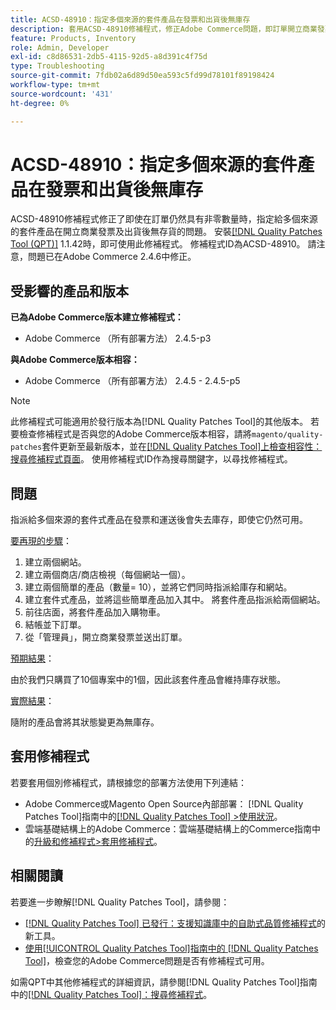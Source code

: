 ```yaml
---
title: ACSD-48910：指定多個來源的套件產品在發票和出貨後無庫存
description: 套用ACSD-48910修補程式，修正Adobe Commerce問題，即訂單開立商業發票及出貨後，指定給多個來源的套件產品會缺貨，即使訂單仍具有非零數量亦然。
feature: Products, Inventory
role: Admin, Developer
exl-id: c8d86531-2db5-4115-92d5-a8d391c4f75d
type: Troubleshooting
source-git-commit: 7fdb02a6d89d50ea593c5fd99d78101f89198424
workflow-type: tm+mt
source-wordcount: '431'
ht-degree: 0%

---
```


# ACSD-48910：指定多個來源的套件產品在發票和出貨後無庫存

ACSD-48910修補程式修正了即使在訂單仍然具有非零數量時，指定給多個來源的套件產品在開立商業發票及出貨後無存貨的問題。 安裝[[!DNL Quality Patches Tool (QPT)]](https://experienceleague.adobe.com/zh-hant/docs/commerce-operations/tools/quality-patches-tool/quality-patches-tool-to-self-serve-quality-patches) 1.1.42時，即可使用此修補程式。 修補程式ID為ACSD-48910。 請注意，問題已在Adobe Commerce 2.4.6中修正。

## 受影響的產品和版本

**已為Adobe Commerce版本建立修補程式：**

* Adobe Commerce （所有部署方法） 2.4.5-p3

**與Adobe Commerce版本相容：**

* Adobe Commerce （所有部署方法） 2.4.5 - 2.4.5-p5

>[!NOTE]
>
>此修補程式可能適用於發行版本為[!DNL Quality Patches Tool]的其他版本。 若要檢查修補程式是否與您的Adobe Commerce版本相容，請將`magento/quality-patches`套件更新至最新版本，並在[[!DNL Quality Patches Tool]上檢查相容性：搜尋修補程式頁面](https://experienceleague.adobe.com/tools/commerce-quality-patches/index.html?lang=zh-Hant)。 使用修補程式ID作為搜尋關鍵字，以尋找修補程式。

## 問題

指派給多個來源的套件式產品在發票和運送後會失去庫存，即使它仍然可用。

<u>要再現的步驟</u>：

1. 建立兩個網站。
1. 建立兩個商店/商店檢視（每個網站一個）。
1. 建立兩個簡單的產品（數量= 10），並將它們同時指派給庫存和網站。
1. 建立套件式產品，並將這些簡單產品加入其中。 將套件產品指派給兩個網站。
1. 前往店面，將套件產品加入購物車。
1. 結帳並下訂單。
1. 從「管理員」，開立商業發票並送出訂單。

<u>預期結果</u>：

由於我們只購買了10個專案中的1個，因此該套件產品會維持庫存狀態。

<u>實際結果</u>：

隨附的產品會將其狀態變更為無庫存。

## 套用修補程式

若要套用個別修補程式，請根據您的部署方法使用下列連結：

* Adobe Commerce或Magento Open Source內部部署： [!DNL Quality Patches Tool]指南中的[[!DNL Quality Patches Tool] >使用狀況](/help/tools/quality-patches-tool/usage.md)。
* 雲端基礎結構上的Adobe Commerce：雲端基礎結構上的Commerce指南中的[升級和修補程式>套用修補程式](https://experienceleague.adobe.com/docs/commerce-cloud-service/user-guide/develop/upgrade/apply-patches.html?lang=zh-Hant)。

## 相關閱讀

若要進一步瞭解[!DNL Quality Patches Tool]，請參閱：

* [[!DNL Quality Patches Tool] 已發行：支援知識庫中的自助式品質修補程式](https://experienceleague.adobe.com/zh-hant/docs/commerce-operations/tools/quality-patches-tool/quality-patches-tool-to-self-serve-quality-patches)的新工具。
* [使用[!UICONTROL Quality Patches Tool]指南中的 [!DNL Quality Patches Tool]](/help/tools/quality-patches-tool/patches-available-in-qpt/check-patch-for-magento-issue-with-magento-quality-patches.md)，檢查您的Adobe Commerce問題是否有修補程式可用。


如需QPT中其他修補程式的詳細資訊，請參閱[!DNL Quality Patches Tool]指南中的[[!DNL Quality Patches Tool]：搜尋修補程式](https://experienceleague.adobe.com/tools/commerce-quality-patches/index.html?lang=zh-Hant)。
